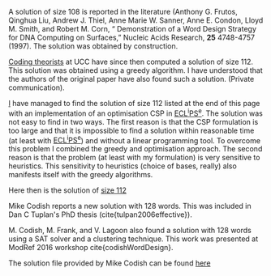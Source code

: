  A solution of size <IT>108</IT> is reported in the
  literature
  (Anthony G. Frutos,
   Qinghua Liu,
   Andrew J. Thiel,
   Anne Marie W. Sanner,
   Anne E. Condon,
   Lloyd M. Smith, and
   Robert M. Corn,
   &#8220; Demonstration of a Word Design Strategy for DNA Computing on Surfaces,&#8221;
   Nucleic Acids Research, <B>25</B> 4748-4757 (1997).
 The solution was obtained by construction.


 <A HREF="http://maths.ucc.ie/staff/fitzpatrickp/">Coding theorists</A> at UCC
  have since then computed a solution of size <IT>112</IT>.
 This solution was obtained using a greedy algorithm.
 I have understood that the authors of the original paper
  have also found such a solution.
 (Private communication).


 <A HREF="http://csweb.ucc.ie/~dongen">I</A>
  have managed to find the solution of size <IT>112</IT>
  listed at the end of this page
  with an implementation of an optimisation CSP in
   <A HREF="http://eclipseclp.org">ECL<SUP><IT>i</IT></SUP>PS<SUP><IT>e</IT></SUP></A>.
 The solution was not easy to find in two ways.
 The first reason is that the CSP formulation is too large
  and that it is impossible to find a solution within reasonable time
  (at least with <A HREF="http://eclipseclp.org">ECL<SUP><IT>i</IT></SUP>PS<SUP><IT>e</IT></SUP></A>) and
  without a linear programming tool.
 To overcome this problem I combined the greedy and optimisation approach.
 The second reason is that the problem (at least with my formulation)
  is very sensitive to heuristics.
 This sensitivity to heuristics (choice of bases, really)
  also manifests itself with the greedy algorithms.

Here then is the solution of [size 112](length_112.md.html)


Mike Codish reports a new solution with 128 words.
This was included in Dan C Tuplan's PhD thesis (cite{tulpan2006effective}).

M. Codish, M. Frank, and V. Lagoon also found a solution with 128 words using a SAT solver and a clustering technique. This work was presented at ModRef 2016 workshop cite{codishWordDesign}.

The solution file provided by Mike Codish can be found [here](length_128.md.html)

